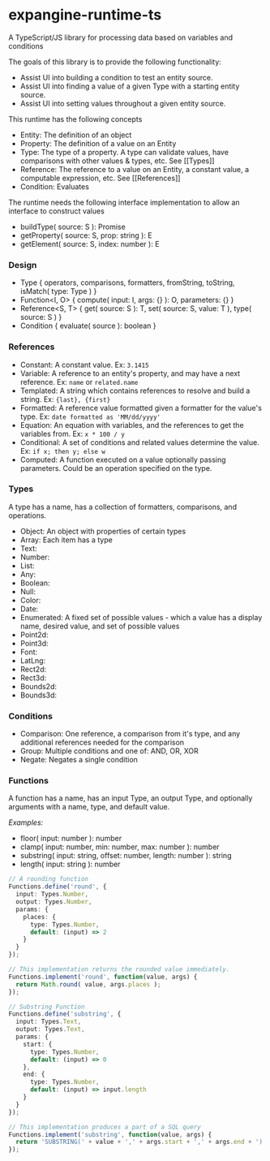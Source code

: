 # expangine-runtime-ts
A TypeScript/JS library for processing data based on variables and conditions

The goals of this library is to provide the following functionality:
- Assist UI into building a condition to test an entity source.
- Assist UI into finding a value of a given Type with a starting entity source.
- Assist UI into setting values throughout a given entity source.

This runtime has the following concepts
- Entity: The definition of an object
- Property: The definition of a value on an Entity
- Type: The type of a property. A type can validate values, have comparisons with other values & types, etc. See [[Types]]
- Reference: The reference to a value on an Entity, a constant value, a computable expression, etc. See [[References]]
- Condition: Evaluates 

The runtime needs the following interface implementation to allow an interface to construct values
- buildType( source: S ): Promise<Type>
- getProperty( source: S, prop: string ): E
- getElement( source: S, index: number ): E

### Design
- Type { operators, comparisons, formatters, fromString, toString, isMatch( type: Type ) }
- Function\<I, O> { compute( input: I, args: {} ): O, parameters: {} }
- Reference\<S, T> { get( source: S ): T, set( source: S, value: T ), type( source: S ) }
- Condition { evaluate( source ): boolean }

### References
- Constant: A constant value. Ex: `3.1415`
- Variable: A reference to an entity's property, and may have a next reference. Ex: `name` or `related.name`
- Templated: A string which contains references to resolve and build a string. Ex: `{last}, {first}`
- Formatted: A reference value formatted given a formatter for the value's type. Ex: `date formatted as 'MM/dd/yyyy'`
- Equation: An equation with variables, and the references to get the variables from. Ex: `x * 100 / y`
- Conditional: A set of conditions and related values determine the value. Ex: `if x; then y; else w`
- Computed: A function executed on a value optionally passing parameters. Could be an operation specified on the type.

### Types 
A type has a name, has a collection of formatters, comparisons, and operations.

- Object: An object with properties of certain types
- Array: Each item has a type
- Text:
- Number:
- List:
- Any:
- Boolean:
- Null:
- Color:
- Date:
- Enumerated: A fixed set of possible values - which a value has a display name, desired value, and set of possible values
- Point2d:
- Point3d:
- Font:
- LatLng:
- Rect2d:
- Rect3d:
- Bounds2d:
- Bounds3d:

### Conditions
- Comparison: One reference, a comparison from it's type, and any additional references needed for the comparison
- Group: Multiple conditions and one of: AND, OR, XOR
- Negate: Negates a single condition

### Functions
A function has a name, has an input Type, an output Type, and optionally arguments with a name, type, and default value.

*Examples:*
- floor( input: number ): number
- clamp( input: number, min: number, max: number ): number
- substring( input: string, offset: number, length: number ): string
- length( input: string ): number


```typescript
// A rounding function
Functions.define('round', {
  input: Types.Number,
  output: Types.Number,
  params: {
    places: {
      type: Types.Number,
      default: (input) => 2
    }
  }
});

// This implementation returns the rounded value immediately.
Functions.implement('round', function(value, args) {
  return Math.round( value, args.places );
});

// Substring Function
Functions.define('substring', {
  input: Types.Text,
  output: Types.Text,
  params: {
    start: {
      type: Types.Number,
      default: (input) => 0
    },
    end: {
      type: Types.Number,
      default: (input) => input.length
    }
  }
});

// This implementation produces a part of a SQL query
Functions.implement('substring', function(value, args) {
  return 'SUBSTRING(' + value + ',' + args.start + ',' + args.end + ')';
});
```
